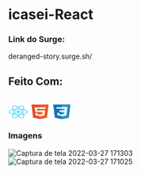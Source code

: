 
# icasei-React

### Link do Surge: 

deranged-story.surge.sh/

## Feito Com:

<br />
  <img align="center" alt="Paty-React" height="30" width="40" src="https://raw.githubusercontent.com/devicons/devicon/master/icons/react/react-original.svg">
  <img align="center" alt="Paty-HTML" height="30" width="40" src="https://raw.githubusercontent.com/devicons/devicon/master/icons/html5/html5-original.svg">
  <img align="center" alt="Paty-CSS" height="30" width="40" src="https://raw.githubusercontent.com/devicons/devicon/master/icons/css3/css3-original.svg">

<br />

### Imagens
![Captura de tela 2022-03-27 171303](https://user-images.githubusercontent.com/91157487/160299785-8a242e68-fe24-4ae2-a80c-cf4c722bdef9.png)
![Captura de tela 2022-03-27 171025](https://user-images.githubusercontent.com/91157487/160299790-1b4b795a-c90e-4b02-8af0-09943b38cd94.png)





